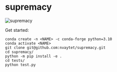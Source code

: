 # supremacy

![supremacy](https://github.com/nvaytet/supremacy/assets/39047984/6e800f7c-6eb4-47d4-9621-1465aeaae879)

Get started:

```
conda create -n <NAME> -c conda-forge python=3.10
conda activate <NAME>
git clone git@github.com:nvaytet/supremacy.git
cd supremacy/
python -m pip install -e .
cd tests/
python test.py
```
